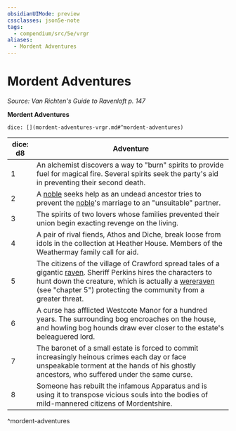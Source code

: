 ```yaml
---
obsidianUIMode: preview
cssclasses: json5e-note
tags:
  - compendium/src/5e/vrgr
aliases:
  - Mordent Adventures
---
```

# Mordent Adventures
*Source: Van Richten's Guide to Ravenloft p. 147* 

**Mordent Adventures**

`dice: [](mordent-adventures-vrgr.md#^mordent-adventures)`

| dice: d8 | Adventure |
|----------|-----------|
| 1 | An alchemist discovers a way to "burn" spirits to provide fuel for magical fire. Several spirits seek the party's aid in preventing their second death. |
| 2 | A [noble](2-Mechanics/CLI/bestiary/humanoid/noble.md) seeks help as an undead ancestor tries to prevent the [noble](2-Mechanics/CLI/bestiary/humanoid/noble.md)'s marriage to an "unsuitable" partner. |
| 3 | The spirits of two lovers whose families prevented their union begin exacting revenge on the living. |
| 4 | A pair of rival fiends, Athos and Diche, break loose from idols in the collection at Heather House. Members of the Weathermay family call for aid. |
| 5 | The citizens of the village of Crawford spread tales of a gigantic [raven](2-Mechanics/CLI/bestiary/beast/raven.md). Sheriff Perkins hires the characters to hunt down the creature, which is actually a [wereraven](2-Mechanics/CLI/bestiary/humanoid/wereraven-vrgr.md) (see "chapter 5") protecting the community from a greater threat. |
| 6 | A curse has afflicted Westcote Manor for a hundred years. The surrounding bog encroaches on the house, and howling bog hounds draw ever closer to the estate's beleaguered lord. |
| 7 | The baronet of a small estate is forced to commit increasingly heinous crimes each day or face unspeakable torment at the hands of his ghostly ancestors, who suffered under the same curse. |
| 8 | Someone has rebuilt the infamous Apparatus and is using it to transpose vicious souls into the bodies of mild-mannered citizens of Mordentshire. |
^mordent-adventures